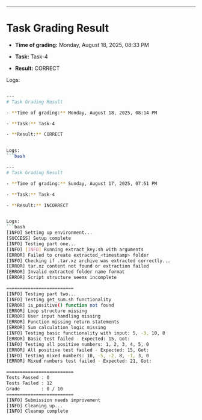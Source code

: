 
---
# Task Grading Result

- **Time of grading:** Monday, August 18, 2025, 08:33 PM

- **Task:** Task-4

- **Result:** CORRECT


Logs:
```bash

---
# Task Grading Result

- **Time of grading:** Monday, August 18, 2025, 08:14 PM

- **Task:** Task-4

- **Result:** CORRECT


Logs:
```bash

---
# Task Grading Result

- **Time of grading:** Sunday, August 17, 2025, 07:51 PM

- **Task:** Task-4

- **Result:** INCORRECT


Logs:
```bash
[INFO] Setting up environment...
[SUCCESS] Setup complete
[INFO] Testing part one...
[INFO] [INFO] Running extract_key.sh with arguments
[ERROR] Failed to create extracted_<timestamp> folder
[INFO] Checking if .tar.xz archive was extracted correctly...
[ERROR] tar.xz content not found or extraction failed
[ERROR] Invalid extracted folder name format
[ERROR] Script structure seems incomplete

=========================
[INFO] Testing part two...
[INFO] Testing get_sum.sh functionality
[ERROR] is_positive() function not found
[ERROR] Loop structure missing
[ERROR] User input handling missing
[ERROR] Function missing return statements
[ERROR] Sum calculation logic missing
[INFO] Testing basic functionality with input: 5, -3, 10, 0
[ERROR] Basic test failed - Expected: 15, Got: 
[INFO] Testing all positive numbers: 1, 2, 3, 4, 5, 0
[ERROR] All positive test failed - Expected: 15, Got: 
[INFO] Testing mixed numbers: 10, -5, -2, 8, -1, 3, 0
[ERROR] Mixed numbers test failed - Expected: 21, Got: 

=========================
Tests Passed : 0
Tests Failed : 12
Grade        : 0 / 10
=========================
[INFO] Submission needs improvement
[INFO] Cleaning up...
[INFO] Cleanup complete
```
```
```
